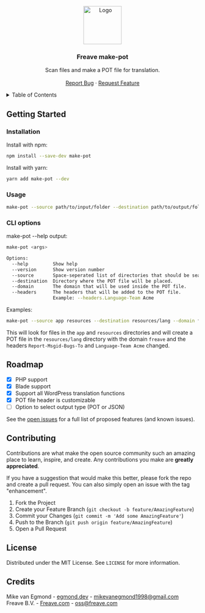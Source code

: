 <br />
<div align="center">
<img src="https://freave.cdn.freavehd.net/com/logos/fas-language-freave-green.svg" alt="Logo" height="100">

<h3 align="center">Freave make-pot</h3>

  <p align="center">
    Scan files and make a POT file for translation.
    <br />
    <br />
    <a href="https://github.com/freave/make-pot/issues">Report Bug</a>
    ·
    <a href="https://github.com/freave/make-pot/issues">Request Feature</a>
  </p>
</div>

<details>
  <summary>Table of Contents</summary>
  <ol>
    <li>
      <a href="#getting-started">Getting Started</a>
      <ul>
        <li><a href="#Installation">Installation</a></li>
        <li><a href="#Usage">Usage</a></li>
        <li><a href="#CLI%20options">CLI options</a></li>
      </ul>
    </li>
    <li><a href="#roadmap">Roadmap</a></li>
    <li><a href="#contributing">Contributing</a></li>
    <li><a href="#license">License</a></li>
    <li><a href="#Credits">Credits</a></li>
  </ol>
</details>

## Getting Started

### Installation

Install with npm:
```bash
npm install --save-dev make-pot
```

Install with yarn:
```bash
yarn add make-pot --dev
```

### Usage

```bash
make-pot --source path/to/input/folder --destination path/to/output/folder --domain domain
```

### CLI options

make-pot --help output:
```bash
make-pot <args>

Options:
  --help         Show help                                                      [boolean]
  --version      Show version number                                            [boolean]
  --source       Space-seperated list of directories that should be searched.   [array] [required]
  --destination  Directory where the POT file will be placed.                   [string] [required]
  --domain       The domain that will be used inside the POT file.              [string] [required]
  --headers      The headers that will be added to the POT file.                [string]
                 Example: --headers.Language-Team Acme                        
```

Examples:

```bash
make-pot --source app resources --destination resources/lang --domain freave --headers.Report-Msgid-Bugs-To translations@acme.com --headers.Language-Team Acme
```

This will look for files in the `app` and `resources` directories and will create a POT file in the `resources/lang` directory with the domain `freave` and the headers `Report-Msgid-Bugs-To` and `Language-Team Acme` changed.

## Roadmap

- [x] PHP support
- [x] Blade support
- [x] Support all WordPress translation functions
- [x] POT file header is customizable
- [ ] Option to select output type (POT or JSON)

See the [open issues](https://github.com/freave/make-pot/issues) for a full list of proposed features (and known issues).


## Contributing

Contributions are what make the open source community such an amazing place to learn, inspire, and create. Any contributions you make are **greatly appreciated**.

If you have a suggestion that would make this better, please fork the repo and create a pull request. You can also simply open an issue with the tag "enhancement".

1. Fork the Project
2. Create your Feature Branch (`git checkout -b feature/AmazingFeature`)
3. Commit your Changes (`git commit -m 'Add some AmazingFeature'`)
4. Push to the Branch (`git push origin feature/AmazingFeature`)
5. Open a Pull Request


## License

Distributed under the MIT License. See `LICENSE` for more information.


## Credits

Mike van Egmond - [egmond.dev](https://egmond.dev) - mikevanegmond1998@gmail.com<br>
Freave B.V. - [Freave.com](https://www.freave.com) - oss@freave.com

